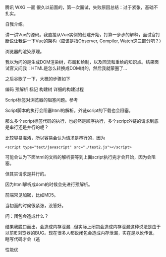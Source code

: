 腾讯 WXG 一面
很久以前面的，第一次面试，失败原因总结：过于紧张，基础不扎实。

自我介绍。

讲一讲Vue的源码。我直接从Vue实例的创建开始，打算一步步的解释，面试官打断说让我讲一下Vue的架构（应该是指Observer, Compiler, Watch这三部分吧？）

浏览器的渲染原理。

我以为问的是生成DOM渲染树，布局和绘制，以及回流和重绘的知识点。结果面试官又问我：HTML是怎么转换成DOM树的，然后我就蒙圈了...

之后谷歌了一下，大概的步骤如下

编码
预解析
标记
构建树
详细的构建过程

Script标签对浏览器的阻塞问题。参考

Script脚本的执行会阻塞html的解析，外链script的下载也会阻塞。

那么多个script标签代码的执行，也必然是顺序执行，多个script外链的请求到底是串行还是并行的呢？

比较容易混淆，所以容易会认为请求是串行的，因为

 <script type="text/javascript" src="./test.js"></script>
    <script type="text/javascript" src="./test2.js"></script>
可能会认为下面html的文档的解析要等到上面script执行完才会开始，因为会阻塞。

但其实请求是并行的。

因为html解析成dom的时候会先进行预解析。

前端常见加密，比如MD5。

当初面的时候很紧张，没答好。

问：闭包会造成什么？

结果我脱口而出，会造成内存泄漏...但实际上闭包会造成内存泄漏这种说法是由于以前IE浏览器的BUG。现在很多人都说闭包会造成内存泄漏，实在是以讹传讹，瞎写代码才会（逃

性能优
